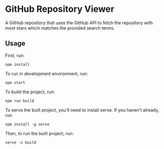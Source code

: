 # GitHub Repository Viewer

A GitHub repository that uses the GitHub API to fetch the repository with
most stars which matches the provided search terms.

## Usage

First, run:

```
npm install
```

To run in development environment, run:

```
npm start
```

To build the project, run:

```
npm run build
```

To serve the built project, you'll need to install serve. If you haven't
already, run

```
npm install -g serve
```

Then, to run the built project, run:

```
serve -s build
```
